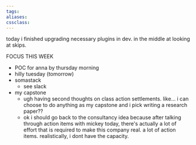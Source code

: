 ```yaml
---
tags:
aliases:
cssclass:
---
```


today i finished upgrading necessary plugins in dev. in the middle at looking at skips. 

FOCUS THIS WEEK
- POC for anna by thursday morning 
- hilly tuesday (tomorrow)
- somastack
	- see slack
- my capstone
	- ugh having second thoughts on class action settlements. like... i can choose to do anything as my capstone and i pick writing a research paper?? 
	- ok i should go back to the consultancy idea because after talking through action items with mickey today, there's actually a lot of effort that is required to make this company real. a lot of action items. realistically, i dont have the capacity. 